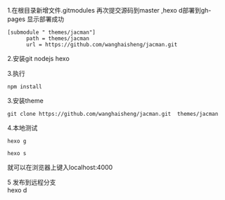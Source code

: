 1.在根目录新增文件.gitmodules 再次提交源码到master ,hexo d部署到gh-pages 显示部署成功
```
[submodule " themes/jacman"]
      path = themes/jacman
      url = https://github.com/wanghaisheng/jacman.git
```
2.安装git nodejs hexo  


3.执行  
```
npm install
```
3.安装theme  

```
git clone https://github.com/wanghaisheng/jacman.git  themes/jacman  
```
4.本地测试  
```
hexo g  

hexo s  
```
就可以在浏览器上键入localhost:4000  

5 发布到远程分支   
hexo d 
